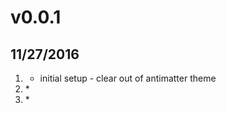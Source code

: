 # v0.0.1
## 11/27/2016

1. [](#new)
    * initial setup - clear out of antimatter theme
1. [](#improved)
    *
1. [](#bugfix)
    *
